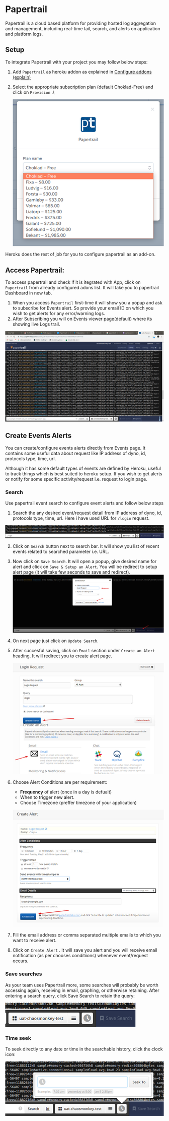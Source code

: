 # Papertrail
Papertrail is a cloud based platform for providing hosted log aggregation and management, including real-time tail, search, and alerts on application and platform logs.

## Setup
To integrate Papertrail with your project you may follow below steps:

1. Add `Papertrail` as heroku addon as explained in [Configure addons (explain)](heroku.md#configure-addons-explain)
 
2. Select the appropriate subscription plan (default Choklad-Free) and click on `Provision` .\

    ![picture alt](img/papertrail-plan.png "Papertrail subscription plan")

Heroku does the rest of job for you to configure papertrail as an add-on.

## Access Papertrail:

To access papertrail and check if it is itegrated with App, click on `Papertrail` from already configured adons list. It will take you to papertrail Dashboard in new tab.
1. When you access `Papertrail` first-time it will show you a popup and ask to subscribe for Events alert. So provide your email ID on which you wish to get alerts for any error/warning logs.
2. After Subscribing you will on Events viewer page(default) where its showing live Logs trail.

![picture alt](img/papertrail-events.png "Papertrail Events")

## Create Events Alerts
You can create/configure events alerts directly from Events page. It contains some useful data about request like IP address of dyno, id, protocols type, time, url.

Although it has some default types of events are defined by Heroku, useful to track things which is best suited to heroku setup.
If you wish to get alerts or notify for some specific activity/request i.e. request to login page.

### Search
Use papertrail event search to configure event alerts and follow below steps

1. Search the any desired event/request detail from IP address of dyno, id, protocols type, time, url. Here i have used URL for `/login` request.

![picture alt](img/papertrail-search.png "Search")

2. Click on `Search` button next to search bar. It will show you list of recent events related to searched parameter i.e. URL. 
3. Now click on `Save Search`. It will open a popup, give desired name for alert and click on `Save & Setup an Alert`. You will be redirect to setup alert page (it will take few seconds to save and redirect).
![picture alt](img/papertrail-save-search.png "Save Search")

4. On next page just click on `Update Search`.
5. After succesful saving, click on `Email` section under `Create an Alert` heading. It will redirect you to create alert page.

    ![picture alt](img/papertrail-create-alert.png "Create Alert")
6. Choose Alert Conditions are per requirement:
    * **Frequency** of alert (once in a day is defualt)
    * When to trigger new alert.
    * Choose Timezone (preffer timezone of your application)

    ![picture alt](img/papertrail-alert-email.png "Create Alert")

7. Fill the email address or comma separated multiple emails to which you want to receive alert.
8. Click on `Create Alert` . It will save you alert and you will receive email notification (as per chooses conditiions) whenever event/request occurs.

### Save searches
As your team uses Papertrail more, some searches will probably be worth accessing again, receiving in email, graphing, or otherwise retaining.
After entering a search query, click Save Search to retain the query:

![picture alt](img/save-search.png "Save Search")


### Time seek
To seek directly to any date or time in the searchable history, click the clock icon:

![picture alt](img/time-seek.png "Time Seek")


